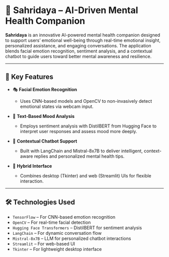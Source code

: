 # 🧠 Sahridaya – AI-Driven Mental Health Companion

**Sahridaya** is an innovative AI-powered mental health companion designed to support users’ emotional well-being through real-time emotional insight, personalized assistance, and engaging conversations. The application blends facial emotion recognition, sentiment analysis, and a contextual chatbot to guide users toward better mental awareness and resilience.

---

## 🌟 Key Features

- 🎭 **Facial Emotion Recognition**
  - Uses CNN-based models and OpenCV to non-invasively detect emotional states via webcam input.

- 💬 **Text-Based Mood Analysis**
  - Employs sentiment analysis with DistilBERT from Hugging Face to interpret user responses and assess mood more deeply.

- 🤖 **Contextual Chatbot Support**
  - Built with LangChain and Mistral-8x7B to deliver intelligent, context-aware replies and personalized mental health tips.

- 🧩 **Hybrid Interface**
  - Combines desktop (Tkinter) and web (Streamlit) UIs for flexible interaction.

---

## 🛠️ Technologies Used

- `TensorFlow` – For CNN-based emotion recognition  
- `OpenCV` – For real-time facial detection  
- `Hugging Face Transformers` – DistilBERT for sentiment analysis  
- `LangChain` – For dynamic conversation flow  
- `Mistral-8x7B` – LLM for personalized chatbot interactions  
- `Streamlit` – For web-based UI  
- `Tkinter` – For lightweight desktop interface


